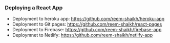 ### Deploying a React App 

- Deployment to heroku app: https://github.com/reem-shaikh/heroku-app
- Deployment to Git pages: https://github.com/reem-shaikh/react-pages
- Deployment to Firebase: https://github.com/reem-shaikh/firebase-app
- Deploymnet to Netlify: https://github.com/reem-shaikh/netlify-app





